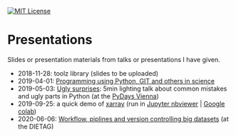 [![MIT License](https://img.shields.io/github/license/lumbric/presentations.svg)](https://choosealicense.com/licenses/mit)

# Presentations

Slides or presentation materials from talks or presentations I have given.

- 2018-11-28: toolz library (slides to be uploaded)
- 2019-04-01: [Programming using Python, GIT and others in science](https://github.com/lumbric/python_git_programming_course)
- 2019-05-03: [Ugly surprises](https://github.com/lumbric/ugly-surprises): 5min lighting talk about common mistakes and ugly parts in Python (at the [PyDays Vienna](https://www.pydays.at/))
- 2019-09-25: a quick demo of [xarray](2019-09-25_pyugat_xarray_overview/xarray-demo.ipynb) (run in [Jupyter nbviewer](https://nbviewer.jupyter.org/github/lumbric/presentations/blob/master/2019-09-25_pyugat_xarray_overview/xarray-demo.ipynb) | [Google colab](https://colab.research.google.com/github/lumbric/presentations/blob/master/2019-09-25_pyugat_xarray_overview/xarray-demo.ipynb))
- 2020-06-06: [Workflow, piplines and version controlling big datasets](2020-06-06_dietag_data-version-workflow-piplines/) (at the DIETAG)
